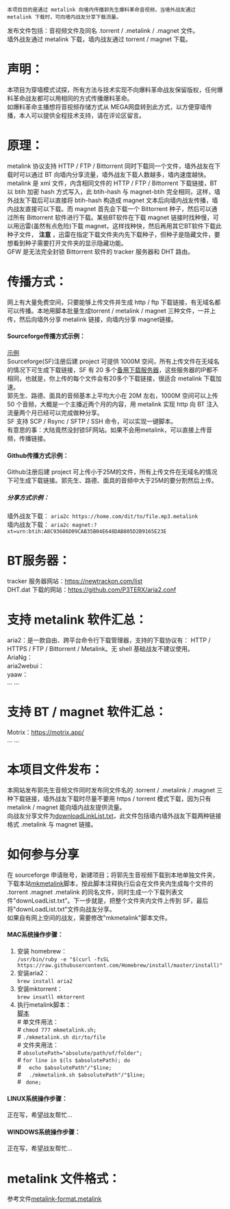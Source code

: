     本项目目的是通过 metalink 向墙内传播郭先生爆料革命音视频，当墙外战友通过 metalink 下载时，可向墙内战友分享下载流量。  
发布文件包括：音视频文件及同名 .torrent / .metalink / .magnet 文件。  
墙外战友通过 metalink 下载，墙内战友通过 torrent / magnet 下载。  
# 声明： #
本项目为穿墙模式试探，所有方法与技术实现不向爆料革命战友保留版权，任何爆料革命战友都可以用相同的方式传播爆料革命。  
如爆料革命主播想将音视频存储方式从 MEGA网盘转到此方式，以方便穿墙传播，本人可以提供全程技术支持，请在评论区留言。  
# 原理： #
metalink 协议支持 HTTP / FTP / Bittorrent 同时下载同一个文件，墙外战友在下载时可以通过 BT 向墙内分享流量，墙外战友下载人数越多，墙内速度越快。metalink 是 xml 文件，内含相同文件的 HTTP / FTP / Bittorrent 下载链接，BT 以 btih 加密 hash 方式写入，此 btih-hash 与 magnet-btih 完全相同，这样，墙外战友下载后可以直接将 btih-hash 构造成 magnet 文本后向墙内战友传播，墙内战友直接可以下载。而 magnet 首先会下载一个 Bittorrent 种子，然后可以通过所有 Bittorrent 软件进行下载。某些BT软件在下载 magnet 链接时找种慢，可以用迅雷(虽然有点危险)下载 magnet，这样找种快，然后再用其它BT软件下载此种子文件， __注意__ ，迅雷在指定下载文件夹内先下载种子，但种子是隐藏文件，要想看到种子需要打开文件夹的显示隐藏功能。  
GFW 是无法完全封锁 Bittorrent 软件的 tracker 服务器和 DHT 路由。  
# 传播方式： #
网上有大量免费空间，只要能够上传文件并生成 http / ftp 下载链接，有无域名都可以传播。本地用脚本批量生成torrent / metalink / magnet 三种文件，一并上传，然后向墙外分享 metalink 链接，向墙内分享 magnet链接。  
#### Sourceforge传播方式示例： ####
[示例](https://sourceforge.net/projects/guide4me/)  
Sourceforge(SF)注册后建 project 可提供 1000M 空间，所有上传文件在无域名的情况下可生成下载链接，SF 有 20 多个[备用下载服务器](SF-dl-server.txt)，这些服务器的IP都不相同，也就是，你上传的每个文件会有20多个下载链接，很适合 metalink 下载加速。  
郭先生、路德、面具的音频基本上平均大小在 20M 左右，1000M 空间可以上传 50 个音频，大概是一个主播近两个月的内容，用 metalink 实现 http 向 BT 注入流量两个月已经可以完成做种分享。  
SF 支持 SCP / Rsync / SFTP / SSH 命令，可以实现一键脚本。  
有意思的事：大陆竟然没封锁SF网站。如果不会用metalink，可以直接上传音频，传播链接。  
#### Github传播方式示例： ####
Github注册后建 project 可上传小于25M的文件，所有上传文件在无域名的情况下可生成下载链接。郭先生、路德、面具的音频中大于25M的要分割然后上传。  
##### 分享方式示例： #####
墙外战友下载：  `aria2c https://home.com/dit/to/file.mp3.metalink`  
墙内战友下载：  `aria2c magnet:?xt=urn:btih:A8C93686D09CAB35B04E648DAB805D2B9165E23E`  
# BT服务器： #
tracker 服务器网站：<https://newtrackon.com/list>  
DHT.dat 下载的网站：<https://github.com/P3TERX/aria2.conf>  
# 支持 metalink 软件汇总： #
aria2：是一款自由、跨平台命令行下载管理器，支持的下载协议有： HTTP / HTTPS / FTP / Bittorrent / Metalink。无 shell 基础战友不建议使用。  
AriaNg：  
aria2webui：  
yaaw：  
... ...  
# 支持 BT / magnet 软件汇总： #
Motrix：<https://motrix.app/>  
... ...  
# 本项目文件发布： #
本网站发布郭先生音频文件同时发布同文件名的 .torrent / .metalink / .magnet 三种下载链接，墙外战友下载时尽量不要用 https / torrent 模式下载，因为只有 metalink / magnet 能向墙内战友提供流量。  
向战友分享文件为[downloadLinkList.txt](downloadLinkList.txt)，此文件包括墙内墙外战友下载两种链接格式 .metalink 与 magnet 链接。  
# 如何参与分享 #  
在 sourceforge 申请账号，新建项目；将郭先生音视频下载到本地单独文件夹，下载本站[mkmetalink](mkmetalink.sh "现阶段，此脚本只适用MacOS，其它OS请等待")脚本，按此脚本注释执行后会在文件夹内生成每个文件的 .torrent .magnet .metalink 的同名文件，同时生成一个下载列表文件"downLoadList.txt"。下一步就是，把整个文件夹内文件上传到 SF，最后将"downLoadList.txt"文件向战友分享。  
如果自有网上空间的战友，需要修改"mkmetalink"脚本文件。
#### MAC系统操作步骤： ####  
1. 安装 homebrew：  
`/usr/bin/ruby -e "$(curl -fsSL https://raw.githubusercontent.com/Homebrew/install/master/install)"`  
2. 安装aria2：  
`brew install aria2`  
3. 安装mktorrent：  
`brew insatll mktorrent`  
4. 执行metalink脚本：  
[脚本](mkmetalink.sh)  
\# 单文件用法：  
\# `chmod 777 mkmetalink.sh;`  
\# `./mkmetalink.sh dir/to/file`  
\# 文件夹用法：  
\# `absolutePath="absolute/path/of/folder";`  
\# `for line in $(ls $absolutePath); do`  
\# `  echo $absolutePath"/"$line;`  
\# `  ./mkmetalink.sh $absolutePath"/"$line;`  
\# ` done;`  
#### LINUX系统操作步骤： ####  
正在写，希望战友帮忙...  
#### WINDOWS系统操作步骤： ####  
正在写，希望战友帮忙...  
# metalink 文件格式： #
参考文件[metalink-format.metalink](metalink-format.metalink)
